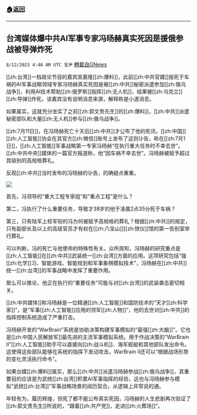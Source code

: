 ###  [:house:返回](README.md)
---


## 台湾媒体爆中共AI军事专家冯旸赫真实死因是援俄参战被导弹炸死
`8/12/2023 4:40 AM UTC 宝尹` [轉載自GNews](https://gnews.org/articles/1547183)

[[zh:台湾]]一档政论节目的嘉宾吴嘉隆[[zh:爆料]]，此前[[zh:中共官媒]]报死于车祸的AI军事战略领域专家冯旸赫真实死因是被[[zh:中共]]秘密派遣参加[[zh:俄乌战争]]，利用AI技术帮助[[zh:俄罗斯]]指挥[[zh:无人机]]，结果被[[zh:乌克兰]][[zh:导弹]]炸死。该嘉宾没有说明消息来源，解释称是小道消息。

如果属实，这就充分坐实了之前[[zh:郭文贵先生]]的[[zh:爆料]]，[[zh:中共]]派遣秘密部队和大量[[zh:无人机]]参与[[zh:俄乌战争]]。

[[zh:7月11日]]，在冯旸赫死亡十天后[[zh:中共]]才公布了他的死讯，[[zh:中国]][[zh:人工智能]]协会在其官方[[zh:微信]]账号上发布了这则讣告，称在[[zh:7月1日]]，[[zh:人工智能]]军事战略第一专家冯旸赫“在执行重大任务时不幸去世”。[[zh:中共中央]]媒体的一篇官方报道称，他“因车祸不幸去世”。冯旸赫被赋予超过其级别的高规格葬礼。

反观[[zh:中共]]当时发布的冯旸赫的讣告，的确疑点重重。

![](https://i.imgur.com/9OmOuCC.jpg)

首先，冯领导的“重大工程专家组”和“重点工程”是什么？

第二，冯执行了什么重要任务，导致才38岁的他于凌晨2点35分死于车祸？ 

第三，只有陆军上校军衔的冯为何被赋予高规格的葬礼？根据[[zh:中共]]的规定，只有副部长及以上的高级官员才有权在[[zh:八宝山]][[zh:殡仪]]馆的第一告别室举行葬礼。

可以判断，冯的死亡与他使命的特殊性有关。众所周知，冯旸赫的研究重点是[[zh:人工智能]]在[[zh:中共]]武装统一[[zh:台湾]]方面的应用。这项研究包括“强[[zh:化学]]习、智能游戏、智能规划和军事象棋模拟技术”，冯旸赫在[[zh:中共]]统一[[zh:台湾]]的军事战略中发挥了重要作用。

那么可以推论，他正在执行的“重要任务”可能与对[[zh:台湾]]的武装袭击密切相关。

[[zh:中共媒体]]称冯旸赫是一位精通[[zh:人工智能]]和国防技术的“天才[[zh:科学家]]”，是“军事[[zh:人工智能]]应用的领军[[zh:人物]]”，他的去世对[[zh:中共]]的指挥控制系统造成了严重打击。

冯旸赫开发的“WarBrain”系统是协助决策构建军事模拟的“最强[[zh:大脑]]”。它也是[[zh:中国人民解放军]]最先进的主流军事模拟系统。用于作战决策的“WarBrain II”[[zh:人工智能]]助手可以直接向[[zh:战斗机]]、海军舰艇和其他部队发出命令。这使得这些部队能够在系统的指挥下发动攻击。WarBrain II还可以“根据战场形势的变化灵活执行命令”。

如果台媒[[zh:爆料]]属实，那么[[zh:中共]]派遣冯旸赫参战[[zh:俄乌战争]]，其重要目的应该是为武统[[zh:台湾]]积累AI军事指挥的经验，这也与冯旸赫参与模拟“武统[[zh:台湾]]”军事战略场景的阅历契合。从逻辑上非常说的通。

年轻有为，履历辉煌，但死了都不能公布真实死因，冯旸赫的人生悲剧再次验证了[[zh:郭文贵先生]]所说的，“跟着[[zh:共产党]]，走进[[zh:火葬场]]”。
